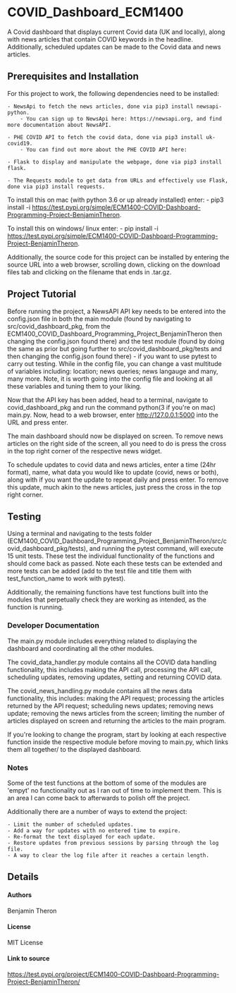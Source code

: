 # COVID_Dashboard_ECM1400
A Covid dashboard that displays current Covid data (UK and locally), along with news articles that contain COVID keywords in the headline.
Additionally, scheduled updates can be made to the Covid data and news articles.

## Prerequisites and Installation
For this project to work, the following dependencies need to be installed:

    - NewsApi to fetch the news articles, done via pip3 install newsapi-python.
        - You can sign up to NewsApi here: https://newsapi.org, and find more documentation about NewsAPI.

    - PHE COVID API to fetch the covid data, done via pip3 install uk-covid19.
        - You can find out more about the PHE COVID API here: 

    - Flask to display and manipulate the webpage, done via pip3 install flask.

    - The Requests module to get data from URLs and effectively use Flask, done via pip3 install requests.

To install this on mac (with python 3.6 or up already installed) enter:
    - pip3 install -i https://test.pypi.org/simple/ECM1400-COVID-Dashboard-Programming-Project-BenjaminTheron.

To install this on windows/ linux enter:
    - pip install -i https://test.pypi.org/simple/ECM1400-COVID-Dashboard-Programming-Project-BenjaminTheron.

Additionally, the source code for this project can be installed by entering the source URL into a 
web browser, scrolling down, clicking on the download files tab and clicking on the filename
that ends in .tar.gz.

## Project Tutorial
Before running the project, a NewsAPI API key needs to be entered into the config.json file in both the main
module (found by navigating to src/covid_dashboard_pkg, from the ECM1400_COVID_Dashboard_Programming_Project_BenjaminTheron then changing the config.json found there)
and the test module (found by doing the same as prior but going further to src/covid_dashboard_pkg/tests and then
changing the config.json found there) - if you want to use pytest to carry out testing. While in the config file,
you can change a vast multitude of variables including: location; news queries; news langauge and many, many
more. Note, it is worth going into the config file and looking at all these variables and tuning them to your
liking.

Now that the API key has been added, head to a terminal, navigate to covid_dashboard_pkg and run the command
python(3 if you're on mac) main.py. Now, head to a web browser, enter http://127.0.0.1:5000 into the URL
and press enter.

The main dashboard should now be displayed on screen. To remove news articles on the right side of the screen,
all you need to do is press the cross in the top right corner of the respective news widget. 

To schedule updates to covid data and news articles, enter a time (24hr format), name, what data you would like
to update (covid, news or both), along with if you want the update to repeat daily and press enter. To remove this
update, much akin to the news articles, just press the cross in the top right corner.

## Testing
Using a terminal and navigating to the tests folder 
(ECM1400_COVID_Dashboard_Programming_Project_BenjaminTheron/src/covid_dashboard_pkg/tests), and running the pytest
command, will execute 15 unit tests. These test the individual functionality of the functions and should come back
as passed. Note each these tests can be extended and more tests can be added (add to the test file and title them
with test_function_name to work with pytest).

Additionally, the remaining functions have test functions built into the modules that perpetually check they
are working as intended, as the function is running.

### Developer Documentation
The main.py module includes everything related to displaying the dashboard and coordinating all the other modules.

The covid_data_handler.py module contains all the COVID data handling functionality, this includes making the API 
call, processing the API call, scheduling updates, removing updates, setting and returning COVID data.

The covid_news_handling.py module contains all the news data functionality, this includes: making the API
request; processing the articles returned by the API request; scheduling news updates; removing news update;
removing the news articles from the screen; limiting the number of articles displayed on screen and
returning the articles to the main program.

If you're looking to change the program, start by looking at each respective function inside the respective
module before moving to main.py, which links them all together/ to the displayed dashboard.

### Notes
Some of the test functions at the bottom of some of the modules are 'empyt' no functionality out as I ran out of time to
implement them. This is an area I can come back to afterwards to polish off the project.

Additionally there are a number of ways to extend the project:

    - Limit the number of scheduled updates.
    - Add a way for updates with no entered time to expire.
    - Re-format the text displayed for each update.
    - Restore updates from previous sessions by parsing through the log file.
    - A way to clear the log file after it reaches a certain length.

## Details

#### Authors
Benjamin Theron

#### License
MIT License

#### Link to source
https://test.pypi.org/project/ECM1400-COVID-Dashboard-Programming-Project-BenjaminTheron/
